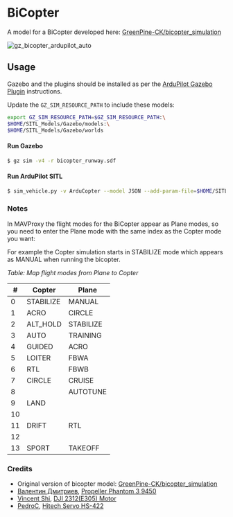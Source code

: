 # BiCopter

A model for a BiCopter developed here: [GreenPine-CK/bicopter_simulation](https://github.com/GreenPine-CK/bicopter_simulation)


![gz_bicopter_ardupilot_auto](https://github.com/ArduPilot/SITL_Models/assets/24916364/0f41a75e-f356-4812-9407-9c19ec6f76a4)

## Usage

Gazebo and the plugins should be installed as per the [ArduPilot Gazebo Plugin](https://github.com/ArduPilot/ardupilot_gazebo) instructions.

Update the `GZ_SIM_RESOURCE_PATH` to include these models:

```bash
export GZ_SIM_RESOURCE_PATH=$GZ_SIM_RESOURCE_PATH:\
$HOME/SITL_Models/Gazebo/models:\
$HOME/SITL_Models/Gazebo/worlds
```

#### Run Gazebo

```bash
$ gz sim -v4 -r bicopter_runway.sdf
```

#### Run ArduPilot SITL

```bash
$ sim_vehicle.py -v ArduCopter --model JSON --add-param-file=$HOME/SITL_Models/Gazebo/config/bicopter.param --console --map
```

### Notes

In MAVProxy the flight modes for the BiCopter appear as Plane modes, so you need to enter the Plane mode with the same index as the Copter mode you want:

For example the Copter simulation starts in STABILIZE mode which appears as MANUAL when running the bicopter.

*Table: Map flight modes from Plane to Copter*

| # | Copter | Plane |
| --- | --- | --- |
|  0 | STABILIZE | MANUAL |
|  1 | ACRO | CIRCLE |
|  2 | ALT_HOLD |STABILIZE |
|  3 | AUTO | TRAINING |
|  4 | GUIDED | ACRO |
|  5 | LOITER | FBWA |
|  6 | RTL | FBWB |
|  7 | CIRCLE | CRUISE |
|  8 |  | AUTOTUNE |
|  9 | LAND |  |
| 10 |  |  |
| 11 | DRIFT | RTL |
| 12 |  |  |
| 13 | SPORT | TAKEOFF |

### Credits

- Original version of bicopter model: [GreenPine-CK/bicopter_simulation](https://github.com/GreenPine-CK/bicopter_simulation)
- [Валентин Дмитриев](https://grabcad.com/-5981), [Propeller Phantom 3 9450](https://grabcad.com/library/propeller-phantom-3-9450-1)
- [Vincent Shi](https://grabcad.com/vincent.shi-1), [DJI 2312(E305) Motor](https://grabcad.com/library/dji-2312-e305-motor-1)
- [PedroC](https://grabcad.com/pedroc-1), [Hitech Servo HS-422](https://grabcad.com/library/hitech-servo-hs-422-1)
